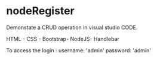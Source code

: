 # nodeRegister
 Demonstate a CRUD operation in visual studio CODE.
 
 HTML - CSS - Bootstrap- NodeJS- Handlebar
 
To access the login : 
username: 'admin'
password: 'admin'
 
 
 
 
